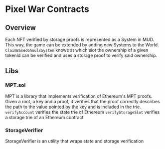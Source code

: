 # Pixel War Contracts

## Overview

Each NFT verified by storage proofs is represented as a System in MUD. This way, the game can be extended by adding new Systems to the World.
`ClaimBasedGhoulsSystem` knows at which slot the ownership of a given tokenId can be verified and uses a storage proof to verify said ownership.

## Libs

### MPT.sol

MPT is a library that implements verification of Ethereum's MPT proofs. Given a root, a key and a proof, it verifies that the proof correctly describes the path to the value pointed by the key and is included in the trie.
`verifyAccount` verifies the state trie of Ethereum
`verifyStorageSlot` verifies a storage trie of an Ethereum contract

### StorageVerifier

StorageVerifier is an utility that wraps state and storage verification
